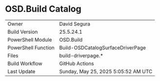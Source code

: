 ﻿# OSD.Build Catalog

| | |
|-|-|
| Owner | David Segura |
| Build Version | 25.5.24.1 |
| PowerShell Module | OSD.Build |
| PowerShell Function | Build-OSDCatalogSurfaceDriverPage |
| Files | build-driverpage.* |
| Build Workflow | GitHub Actions |
| Last Update | Sunday, May 25, 2025 5:05:52 AM UTC |
